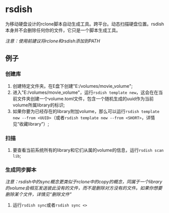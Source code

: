 # rsdish

为移动硬盘设计的rclone脚本自动生成工具。跨平台。动态扫描硬盘位置。rsdish本身并不会删除任何你的文件，它只是一个脚本生成工具。

_注意：使用前建议将rclone和rsdish添加到PATH_

## 例子

### 创建库

1. 创建特定文件夹。在E盘下创建"E:/volumes/movie_volume";
2. 进入"E:/volumes/movie_volume"，运行`rsdish template new`，这会在在当前文件夹创建一个volume.toml文件，包含一个随机生成的uuid作为当前volume所属library的标识;
3. 如果你要为已经存在的library附加volume，那么可以运行`rsdish template new --from <UUID>`（或者`rsdish template new --from <SHORT>`，详情见“收藏library”）;

### 扫描

1. 要查看当前系统所有的library和它们从属的volume的信息，运行`rsdish scan lib`;

### 生成同步脚本

_注意：rsdish中的sync概念更类似于rclone中的copy的概念，同属于一个library的volume会相互发送彼此没有的文件，而不是删除对方没有的文件。如果你想要删除某个文件，详情见“删除文件”_

1. 运行`rsdish sync`或者`rsdish sync <>`